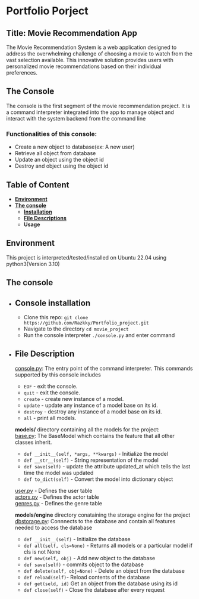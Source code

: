 # Portfolio Porject
## Title: Movie Recommendation App
The Movie Recommendation System is a web application designed to address the overwhelming challenge of choosing a movie to watch from the vast selection available. This innovative solution provides users with personalized movie recommendations based on their individual preferences.

## The Console
The console is the first segment of the movie recommendation project. It is a command interpreter integrated into the app to manage object and interact with the system backend from the command line
### Functionalities of this console:
- Create a new object to database(ex: A new user)
- Retrieve all object from database
- Update an object using the object id
- Destroy and object using the object id

## Table of Content
- **[Environment](#environment)**
- **[The console](#the-console-1)**
    - **[Installation](#installation-of-console)**
    - **[File Descriptions](#file-description)**
    - **Usage**

## Environment
This project is interpreted/tested/installed on Ubuntu 22.04 using python3(Version 3.10)

## The console
- ## Console installation
    - Clone this repo: `git clone https://github.com/Razkky/Portfolio_project.git`
    - Navigate to the directory `cd movie_project`
    - Run the console interpreter `./console.py` and enter command
- ## File Description
    [console.py](console.py): The entry point of the command interpreter. This commands supported by this console includes
    - `EOF` - exit the console.
    - `quit` - exit the console.
    - `create` - create new instance of a model.
    - `update` - update any instance of a model base on its id.
    - `destroy` - destroy any instance of a model base on its id.
    - `all` - print all models.

    **models/** directory containing all the models for the project:  
    [base.py](models/base.py): The BaseModel which contains the feature that all other classes inherit. 
    - `def __init__(self, *args, **kwargs)` - Initialize the model
    - `def __str__(self)` - String representation of the model
    - `def save(self)` - update the attribute updated_at which tells the last time the model was updated
    - `def to_dict(self)` - Convert the model into dictionary object  

    [user.py](models/user.py) - Defines the user table  
    [actors.py](models/actor.py) - Defines the actor table  
    [genres.py](modeles/genre.py) - Defines the genre table  

    **models/engine** directory conataining the storage engine for the project
    [dbstorage.py](models/engine/dbstorage.py): Connnects to the database and contain all features needed to access the database
    - `def __init__(self)` - Initialize the database
    - `def all(self, cls=None)` - Returns all models or a particular model if cls is not None
    - `def new(self, obj)` - Add new object to the database
    - `def save(self)` - commits object to the database
    - `def delete(self, obj=None)` - Delete an object from the database
    - `def reload(self)`- Reload contents of the database
    - `def get(seld, id)` Get an object from the database using its id
    - `def close(self)` - Close the database after every request


